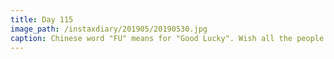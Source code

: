 ```yaml
---
title: Day 115
image_path: /instaxdiary/201905/20190530.jpg
caption: Chinese word "FU" means for "Good Lucky". Wish all the people that suffered #coronavirus  will healthy and safe.
---
```


